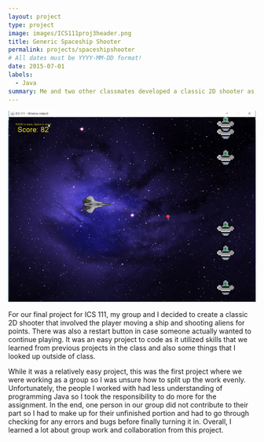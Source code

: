 ```yaml
---
layout: project
type: project
image: images/ICS111proj3header.png
title: Generic Spaceship Shooter
permalink: projects/spaceshipshooter
# All dates must be YYYY-MM-DD format!
date: 2015-07-01
labels:
  - Java
summary: Me and two other classmates developed a classic 2D shooter as our final project for ICS 111.
---
```


<div class="ui small rounded images">
  <img class="ui image" src="../images/ICS111proj3.png">
</div>

For our final project for ICS 111, my group and I decided to create a classic 2D shooter that involved the player moving a ship and shooting aliens for points. There was also a restart button in case someone actually wanted to continue playing. It was an easy project to code as it utilized skills that we learned from previous projects in the class and also some things that I looked up outside of class. 

While it was a relatively easy project, this was the first project where we were working as a group so I was unsure how to split up the work evenly. Unfortunately, the people I worked with had less understanding of programming Java so I took the responsibility to do more for the assignment. In the end, one person in our group did not contribute to their part so I had to make up for their unfinished portion and had to go through checking for any errors and bugs before finally turning it in. Overall, I learned a lot about group work and collaboration from this project.



